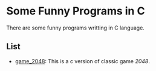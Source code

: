 # Some Funny Programs in C
There are some funny programs writting in C language.

## List
- [game_2048](https://github.com/un-knight/some-funny-programs-in-c/tree/master/game_2048): This is a c version of classic game *2048*.
